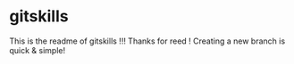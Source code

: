 # gitskills

This is the readme of gitskills !!! 
Thanks for reed !
Creating a new branch is quick & simple!
